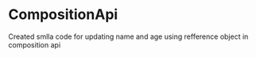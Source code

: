 # CompositionApi
Created smlla code for updating name and age using refference object in composition api
